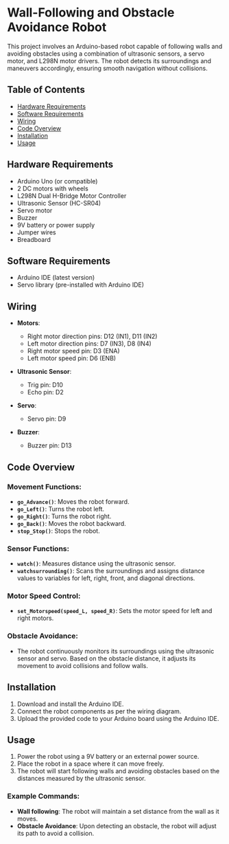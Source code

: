 # Wall-Following and Obstacle Avoidance Robot

This project involves an Arduino-based robot capable of following walls and avoiding obstacles using a combination of ultrasonic sensors, a servo motor, and L298N motor drivers. The robot detects its surroundings and maneuvers accordingly, ensuring smooth navigation without collisions.

## Table of Contents
- [Hardware Requirements](#hardware-requirements)
- [Software Requirements](#software-requirements)
- [Wiring](#wiring)
- [Code Overview](#code-overview)
- [Installation](#installation)
- [Usage](#usage)

## Hardware Requirements
- Arduino Uno (or compatible)
- 2 DC motors with wheels
- L298N Dual H-Bridge Motor Controller
- Ultrasonic Sensor (HC-SR04)
- Servo motor
- Buzzer
- 9V battery or power supply
- Jumper wires
- Breadboard

## Software Requirements
- Arduino IDE (latest version)
- Servo library (pre-installed with Arduino IDE)

## Wiring

- **Motors**:
  - Right motor direction pins: D12 (IN1), D11 (IN2)
  - Left motor direction pins: D7 (IN3), D8 (IN4)
  - Right motor speed pin: D3 (ENA)
  - Left motor speed pin: D6 (ENB)
  
- **Ultrasonic Sensor**:
  - Trig pin: D10
  - Echo pin: D2
  
- **Servo**:
  - Servo pin: D9
  
- **Buzzer**:
  - Buzzer pin: D13

## Code Overview

### Movement Functions:
- **`go_Advance()`**: Moves the robot forward.
- **`go_Left()`**: Turns the robot left.
- **`go_Right()`**: Turns the robot right.
- **`go_Back()`**: Moves the robot backward.
- **`stop_Stop()`**: Stops the robot.

### Sensor Functions:
- **`watch()`**: Measures distance using the ultrasonic sensor.
- **`watchsurrounding()`**: Scans the surroundings and assigns distance values to variables for left, right, front, and diagonal directions.
  
### Motor Speed Control:
- **`set_Motorspeed(speed_L, speed_R)`**: Sets the motor speed for left and right motors.

### Obstacle Avoidance:
- The robot continuously monitors its surroundings using the ultrasonic sensor and servo. Based on the obstacle distance, it adjusts its movement to avoid collisions and follow walls.

## Installation
1. Download and install the Arduino IDE.
2. Connect the robot components as per the wiring diagram.
3. Upload the provided code to your Arduino board using the Arduino IDE.

## Usage
1. Power the robot using a 9V battery or an external power source.
2. Place the robot in a space where it can move freely.
3. The robot will start following walls and avoiding obstacles based on the distances measured by the ultrasonic sensor.

### Example Commands:
- **Wall following**: The robot will maintain a set distance from the wall as it moves.
- **Obstacle Avoidance**: Upon detecting an obstacle, the robot will adjust its path to avoid a collision.

